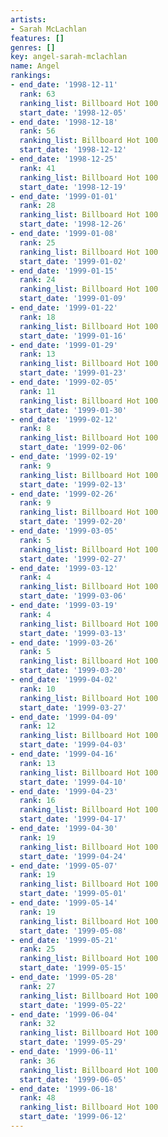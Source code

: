 ```yaml
---
artists:
- Sarah McLachlan
features: []
genres: []
key: angel-sarah-mclachlan
name: Angel
rankings:
- end_date: '1998-12-11'
  rank: 63
  ranking_list: Billboard Hot 100
  start_date: '1998-12-05'
- end_date: '1998-12-18'
  rank: 56
  ranking_list: Billboard Hot 100
  start_date: '1998-12-12'
- end_date: '1998-12-25'
  rank: 41
  ranking_list: Billboard Hot 100
  start_date: '1998-12-19'
- end_date: '1999-01-01'
  rank: 28
  ranking_list: Billboard Hot 100
  start_date: '1998-12-26'
- end_date: '1999-01-08'
  rank: 25
  ranking_list: Billboard Hot 100
  start_date: '1999-01-02'
- end_date: '1999-01-15'
  rank: 24
  ranking_list: Billboard Hot 100
  start_date: '1999-01-09'
- end_date: '1999-01-22'
  rank: 18
  ranking_list: Billboard Hot 100
  start_date: '1999-01-16'
- end_date: '1999-01-29'
  rank: 13
  ranking_list: Billboard Hot 100
  start_date: '1999-01-23'
- end_date: '1999-02-05'
  rank: 11
  ranking_list: Billboard Hot 100
  start_date: '1999-01-30'
- end_date: '1999-02-12'
  rank: 8
  ranking_list: Billboard Hot 100
  start_date: '1999-02-06'
- end_date: '1999-02-19'
  rank: 9
  ranking_list: Billboard Hot 100
  start_date: '1999-02-13'
- end_date: '1999-02-26'
  rank: 9
  ranking_list: Billboard Hot 100
  start_date: '1999-02-20'
- end_date: '1999-03-05'
  rank: 5
  ranking_list: Billboard Hot 100
  start_date: '1999-02-27'
- end_date: '1999-03-12'
  rank: 4
  ranking_list: Billboard Hot 100
  start_date: '1999-03-06'
- end_date: '1999-03-19'
  rank: 4
  ranking_list: Billboard Hot 100
  start_date: '1999-03-13'
- end_date: '1999-03-26'
  rank: 5
  ranking_list: Billboard Hot 100
  start_date: '1999-03-20'
- end_date: '1999-04-02'
  rank: 10
  ranking_list: Billboard Hot 100
  start_date: '1999-03-27'
- end_date: '1999-04-09'
  rank: 12
  ranking_list: Billboard Hot 100
  start_date: '1999-04-03'
- end_date: '1999-04-16'
  rank: 13
  ranking_list: Billboard Hot 100
  start_date: '1999-04-10'
- end_date: '1999-04-23'
  rank: 16
  ranking_list: Billboard Hot 100
  start_date: '1999-04-17'
- end_date: '1999-04-30'
  rank: 19
  ranking_list: Billboard Hot 100
  start_date: '1999-04-24'
- end_date: '1999-05-07'
  rank: 19
  ranking_list: Billboard Hot 100
  start_date: '1999-05-01'
- end_date: '1999-05-14'
  rank: 19
  ranking_list: Billboard Hot 100
  start_date: '1999-05-08'
- end_date: '1999-05-21'
  rank: 25
  ranking_list: Billboard Hot 100
  start_date: '1999-05-15'
- end_date: '1999-05-28'
  rank: 27
  ranking_list: Billboard Hot 100
  start_date: '1999-05-22'
- end_date: '1999-06-04'
  rank: 32
  ranking_list: Billboard Hot 100
  start_date: '1999-05-29'
- end_date: '1999-06-11'
  rank: 36
  ranking_list: Billboard Hot 100
  start_date: '1999-06-05'
- end_date: '1999-06-18'
  rank: 48
  ranking_list: Billboard Hot 100
  start_date: '1999-06-12'
---
```


